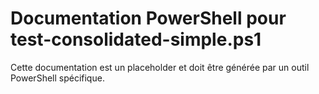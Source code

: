 # Documentation PowerShell pour test-consolidated-simple.ps1

Cette documentation est un placeholder et doit être générée par un outil PowerShell spécifique.
